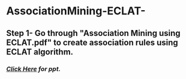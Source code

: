 # AssociationMining-ECLAT-
## **Step 1- Go through "Association Mining using ECLAT.pdf" to create association rules using ECLAT algorithm.**
### *<a href= "https://docs.google.com/presentation/d/e/2PACX-1vTGwPIA1cWEgS5Bm-eflk7V6P2zN1mhrBT42kg9klcbxciD0VG8pbRRG0LS14n8NA/pub?start=false&loop=false&delayms=1000"> Click Here</a> for ppt.*
